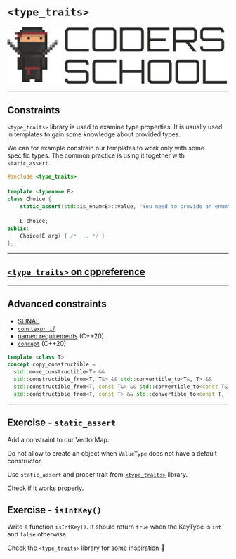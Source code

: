 <!-- .slide: data-background="#111111" -->

# `<type_traits>`

<a href="https://coders.school">
    <img width="500" src="../img/coders_school_logo.png" alt="Coders School" class="plain">
</a>

___

## Constraints

`<type_traits>` library is used to examine type properties. It is usually used in templates to gain some knowledge about provided types.

We can for example constrain our templates to work only with some specific types. The common practice is using it together with `static_assert`.

```cpp
#include <type_traits>

template <typename E>
class Choice {
    static_assert(std::is_enum<E>::value, "You need to provide an enum");

    E choice;
public:
    Choice(E arg) { /* ... */ }
};
```

___

## [`<type_traits>` on cppreference](https://en.cppreference.com/w/cpp/types#Type_traits)

___

## Advanced constraints

* [SFINAE](https://en.cppreference.com/w/cpp/language/sfinae)
* [`constexpr if`](https://en.cppreference.com/w/cpp/language/if#Constexpr_if)
* [named requirements](https://en.cppreference.com/w/cpp/named_req) (C++20)
* [`concept`](https://en.cppreference.com/w/cpp/concepts) (C++20)

```cpp
template <class T>
concept copy_constructible =
  std::move_constructible<T> &&
  std::constructible_from<T, T&> && std::convertible_to<T&, T> &&
  std::constructible_from<T, const T&> && std::convertible_to<const T&, T> &&
  std::constructible_from<T, const T> && std::convertible_to<const T, T>;
```


___

## Exercise - `static_assert`

Add a constraint to our VectorMap.

Do not allow to create an object when `ValueType` does not have a default constructor.

Use `static_assert` and proper trait from [`<type_traits>`](https://en.cppreference.com/w/cpp/types#Type_traits) library.

Check if it works properly.

## Exercise - `isIntKey()`

Write a function `isIntKey()`. It should return `true` when the KeyType is `int` and `false` otherwise.

Check the [`<type_traits>`](https://en.cppreference.com/w/cpp/types#Type_traits) library for some inspiration 🙂
